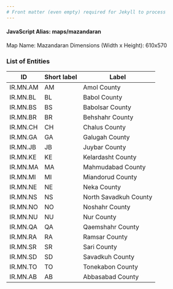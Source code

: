 ```yaml
---
# Front matter (even empty) required for Jekyll to process
---
```


#### JavaScript Alias: maps/mazandaran

Map Name: Mazandaran
Dimensions (Width x Height): 610x570





### List of Entities

ID | Short label | Label
---|---|---|
IR.MN.AM|AM|Amol County
IR.MN.BL|BL|Babol County
IR.MN.BS|BS|Babolsar County
IR.MN.BR|BR|Behshahr County
IR.MN.CH|CH|Chalus County
IR.MN.GA|GA|Galugah County
IR.MN.JB|JB|Juybar County
IR.MN.KE|KE|Kelardasht County
IR.MN.MA|MA|Mahmudabad County
IR.MN.MI|MI|Miandorud County
IR.MN.NE|NE|Neka County
IR.MN.NS|NS|North Savadkuh County
IR.MN.NO|NO|Noshahr County
IR.MN.NU|NU|Nur County
IR.MN.QA|QA|Qaemshahr County
IR.MN.RA|RA|Ramsar County
IR.MN.SR|SR|Sari County
IR.MN.SD|SD|Savadkuh County
IR.MN.TO|TO|Tonekabon County
IR.MN.AB|AB|Abbasabad County